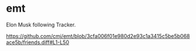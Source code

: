 # emt
Elon Musk following Tracker.

https://github.com/cmj/emt/blob/3cfa006f01e980d2e93c1a3415c5be5b068ace5b/friends.diff#L1-L50

